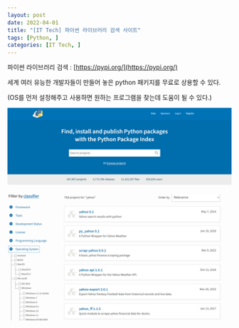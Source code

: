 ```yaml
---
layout: post
date: 2022-04-01
title: "[IT Tech] 파이썬 라이브러리 검색 사이트"
tags: [Python, ]
categories: [IT Tech, ]
---
```



파이썬 라이브러리 검색 : [https://pypi.org/](https://pypi.org/)


세계 여러 유능한 개발자들이 만들어 놓은 python 패키지를 무료로 상용할 수 있다.


(OS를 먼저 설정해주고 사용하면 원하는 프로그램을 찾는데 도움이 될 수 있다.)


![0](/assets/img/2022-04-01-[IT-Tech]-파이썬-라이브러리-검색-사이트.md/0.png)


![1](/assets/img/2022-04-01-[IT-Tech]-파이썬-라이브러리-검색-사이트.md/1.png)

